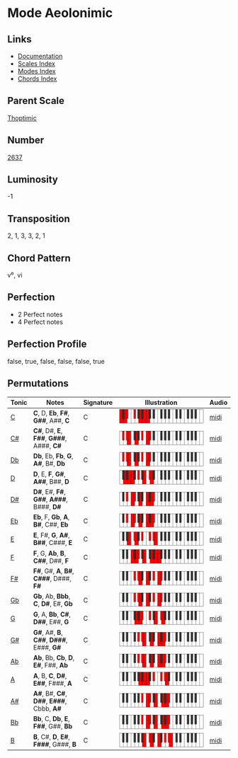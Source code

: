 # Mode Aeolonimic

## Links

- [Documentation](README.md)
- [Scales Index](Scales.md)
- [Modes Index](Modes.md)
- [Chords Index](Chords.md)

## Parent Scale

[Thoptimic](ScaleThoptimic.md)

## Number

[2637](https://ianring.com/musictheory/scales/2637)

## Luminosity

-1

## Transposition

2, 1, 3, 3, 2, 1

## Chord Pattern

v⁰, vi

## Perfection

- 2 Perfect notes
- 4 Perfect notes

## Perfection Profile

false, true, false, false, false, true

## Permutations

| Tonic | Notes | Signature | Illustration | Audio |
|-------|-------|-----------|--------------|-------|
| [C](ModeCNaturalAeolonimic.md) | **C**, D, **Eb**, **F#**, **G##**, A##, **C** | C | ![CNaturalAeolonimic](ModeCNaturalAeolonimic.png) | [midi](https://github.com/edipermadi/music/blob/main/docs/ModeCNaturalAeolonimic.mid?raw=true) |
| [C#](ModeCSharpAeolonimic.md) | **C#**, D#, **E**, **F##**, **G###**, A###, **C#** | C | ![CSharpAeolonimic](ModeCSharpAeolonimic.png) | [midi](https://github.com/edipermadi/music/blob/main/docs/ModeCSharpAeolonimic.mid?raw=true) |
| [Db](ModeDFlatAeolonimic.md) | **Db**, Eb, **Fb**, **G**, **A#**, B#, **Db** | C | ![DFlatAeolonimic](ModeDFlatAeolonimic.png) | [midi](https://github.com/edipermadi/music/blob/main/docs/ModeDFlatAeolonimic.mid?raw=true) |
| [D](ModeDNaturalAeolonimic.md) | **D**, E, **F**, **G#**, **A##**, B##, **D** | C | ![DNaturalAeolonimic](ModeDNaturalAeolonimic.png) | [midi](https://github.com/edipermadi/music/blob/main/docs/ModeDNaturalAeolonimic.mid?raw=true) |
| [D#](ModeDSharpAeolonimic.md) | **D#**, E#, **F#**, **G##**, **A###**, B###, **D#** | C | ![DSharpAeolonimic](ModeDSharpAeolonimic.png) | [midi](https://github.com/edipermadi/music/blob/main/docs/ModeDSharpAeolonimic.mid?raw=true) |
| [Eb](ModeEFlatAeolonimic.md) | **Eb**, F, **Gb**, **A**, **B#**, C##, **Eb** | C | ![EFlatAeolonimic](ModeEFlatAeolonimic.png) | [midi](https://github.com/edipermadi/music/blob/main/docs/ModeEFlatAeolonimic.mid?raw=true) |
| [E](ModeENaturalAeolonimic.md) | **E**, F#, **G**, **A#**, **B##**, C###, **E** | C | ![ENaturalAeolonimic](ModeENaturalAeolonimic.png) | [midi](https://github.com/edipermadi/music/blob/main/docs/ModeENaturalAeolonimic.mid?raw=true) |
| [F](ModeFNaturalAeolonimic.md) | **F**, G, **Ab**, **B**, **C##**, D##, **F** | C | ![FNaturalAeolonimic](ModeFNaturalAeolonimic.png) | [midi](https://github.com/edipermadi/music/blob/main/docs/ModeFNaturalAeolonimic.mid?raw=true) |
| [F#](ModeFSharpAeolonimic.md) | **F#**, G#, **A**, **B#**, **C###**, D###, **F#** | C | ![FSharpAeolonimic](ModeFSharpAeolonimic.png) | [midi](https://github.com/edipermadi/music/blob/main/docs/ModeFSharpAeolonimic.mid?raw=true) |
| [Gb](ModeGFlatAeolonimic.md) | **Gb**, Ab, **Bbb**, **C**, **D#**, E#, **Gb** | C | ![GFlatAeolonimic](ModeGFlatAeolonimic.png) | [midi](https://github.com/edipermadi/music/blob/main/docs/ModeGFlatAeolonimic.mid?raw=true) |
| [G](ModeGNaturalAeolonimic.md) | **G**, A, **Bb**, **C#**, **D##**, E##, **G** | C | ![GNaturalAeolonimic](ModeGNaturalAeolonimic.png) | [midi](https://github.com/edipermadi/music/blob/main/docs/ModeGNaturalAeolonimic.mid?raw=true) |
| [G#](ModeGSharpAeolonimic.md) | **G#**, A#, **B**, **C##**, **D###**, E###, **G#** | C | ![GSharpAeolonimic](ModeGSharpAeolonimic.png) | [midi](https://github.com/edipermadi/music/blob/main/docs/ModeGSharpAeolonimic.mid?raw=true) |
| [Ab](ModeAFlatAeolonimic.md) | **Ab**, Bb, **Cb**, **D**, **E#**, F##, **Ab** | C | ![AFlatAeolonimic](ModeAFlatAeolonimic.png) | [midi](https://github.com/edipermadi/music/blob/main/docs/ModeAFlatAeolonimic.mid?raw=true) |
| [A](ModeANaturalAeolonimic.md) | **A**, B, **C**, **D#**, **E##**, F###, **A** | C | ![ANaturalAeolonimic](ModeANaturalAeolonimic.png) | [midi](https://github.com/edipermadi/music/blob/main/docs/ModeANaturalAeolonimic.mid?raw=true) |
| [A#](ModeASharpAeolonimic.md) | **A#**, B#, **C#**, **D##**, **E###**, Cbbb, **A#** | C | ![ASharpAeolonimic](ModeASharpAeolonimic.png) | [midi](https://github.com/edipermadi/music/blob/main/docs/ModeASharpAeolonimic.mid?raw=true) |
| [Bb](ModeBFlatAeolonimic.md) | **Bb**, C, **Db**, **E**, **F##**, G##, **Bb** | C | ![BFlatAeolonimic](ModeBFlatAeolonimic.png) | [midi](https://github.com/edipermadi/music/blob/main/docs/ModeBFlatAeolonimic.mid?raw=true) |
| [B](ModeBNaturalAeolonimic.md) | **B**, C#, **D**, **E#**, **F###**, G###, **B** | C | ![BNaturalAeolonimic](ModeBNaturalAeolonimic.png) | [midi](https://github.com/edipermadi/music/blob/main/docs/ModeBNaturalAeolonimic.mid?raw=true) |
